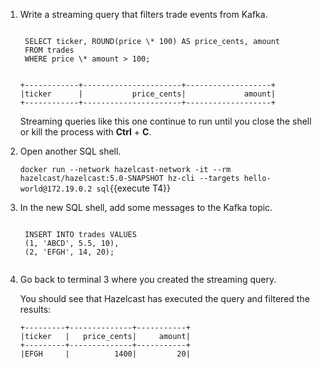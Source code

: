 1. Write a streaming query that filters trade events from Kafka.

    <code class="execute T3" title="Run command">
    SELECT ticker, ROUND(price \* 100) AS price_cents, amount
    FROM trades
    WHERE price \* amount > 100;
    </code>

    ```
    +------------+----------------------+-------------------+
    |ticker      |           price_cents|             amount|
    +------------+----------------------+-------------------+
    ```
    
    Streaming queries like this one continue to run until you close the shell or kill the process with **Ctrl** + **C**.

1. Open another SQL shell.

    `docker run --network hazelcast-network -it --rm hazelcast/hazelcast:5.0-SNAPSHOT hz-cli --targets hello-world@172.19.0.2 sql`{{execute T4}}

1. In the new SQL shell, add some messages to the Kafka topic.

    <code class="execute T4" title="Run command">
    INSERT INTO trades VALUES
    (1, 'ABCD', 5.5, 10),
    (2, 'EFGH', 14, 20);
    </code>
    
1. Go back to terminal 3 where you created the streaming query.

    You should see that Hazelcast has executed the query and filtered the results:

    ```
    +---------+--------------+-----------+
    |ticker   |   price_cents|     amount|
    +---------+--------------+-----------+
    |EFGH     |          1400|         20|
    ```
